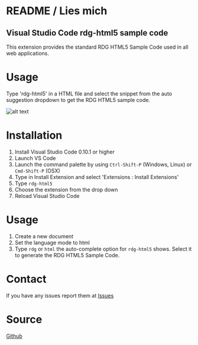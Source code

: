 # README / Lies mich
## Visual Studio Code rdg-html5 sample code
 
This extension provides the standard RDG HTML5 Sample Code used in all web applications.

# Usage
Type 'rdg-html5' in a HTML file and select the snippet from the auto suggestion dropdown to get the RDG HTML5 sample code.

![alt text](https://s19.postimg.cc/3mig98d5v/html_boilerplate_1_0_3.gif "Snippets Preview")

# Installation

1. Install Visual Studio Code 0.10.1 or higher
2. Launch VS Code
3. Launch the command palette by using `Ctrl-Shift-P` (Windows, Linux) or `Cmd-Shift-P` (OSX)
4. Type in Install Extension and select 'Extensions : Install Extensions'
5. Type `rdg-html5`
6. Choose the extension from the drop down
7. Reload Visual Studio Code
 
# Usage
1. Create a new document
2. Set the language mode to html
3. Type `rdg` or `html` the auto-complete option for `rdg-html5` shows. Select it to generate the RDG HTML5 Sample Code.
 
# Contact
If you have any issues report them at [Issues](https://github.com/RedDesignGermany/html5-rdg/issues)

# Source
[Github](https://github.com/RedDesignGermany/html5-rdg)
